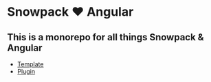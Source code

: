 # Snowpack ❤ Angular

## This is a monorepo for all things Snowpack & Angular

-   [Template](templates/base)
-   [Plugin](packages/plugin)
